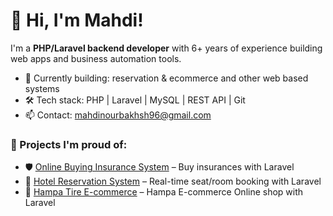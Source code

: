 # 👋 Hi, I'm Mahdi!

I'm a **PHP/Laravel backend developer** with 6+ years of experience building web apps and business automation tools.

- 💼 Currently building: reservation & ecommerce and other web based systems
- 🛠 Tech stack: PHP | Laravel | MySQL | REST API | Git 
- 📫 Contact: mahdinourbakhsh96@gmail.com

### 🔧 Projects I'm proud of:
- 🛡 [Online Buying Insurance System](https://github.com/MahdiNb/Bimechee) – Buy insurances with Laravel
- 🏨 [Hotel Reservation System](https://github.com/MahdiNb/Bomcheh) – Real-time seat/room booking with Laravel
- 🛒 [Hampa Tire E-commerce](https://github.com/MahdiNb/Hampaa) – Hampa E-commerce Online shop with Laravel
